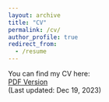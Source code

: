 ```yaml
---
layout: archive
title: "CV"
permalink: /cv/
author_profile: true
redirect_from:
  - /resume
---
```


 You can find my CV here:<br>
[PDF Version](/files/CV_Marius_Kroeper_en.pdf) <br>
(Last updated: Dec 19, 2023)
